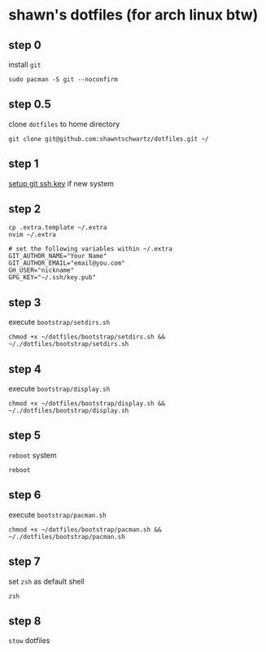 # shawn's dotfiles (for arch linux btw)

## step 0
install `git`
```
sudo pacman -S git --noconfirm
```

## step 0.5
clone `dotfiles` to home directory
```
git clone git@github.com:shawntschwartz/dotfiles.git ~/
```

## step 1
[setup git ssh key](https://docs.github.com/en/authentication/connecting-to-github-with-ssh/generating-a-new-ssh-key-and-adding-it-to-the-ssh-agent) if new system

## step 2
```
cp .extra.template ~/.extra
nvim ~/.extra

# set the following variables within ~/.extra
GIT_AUTHOR_NAME="Your Name"
GIT_AUTHOR_EMAIL="email@you.com"
GH_USER="nickname"
GPG_KEY="~/.ssh/key.pub"
```

## step 3
execute `bootstrap/setdirs.sh`
```
chmod +x ~/dotfiles/bootstrap/setdirs.sh && ~/./dotfiles/bootstrap/setdirs.sh
```

## step 4
execute `bootstrap/display.sh`
```
chmod +x ~/dotfiles/bootstrap/display.sh && ~/./dotfiles/bootstrap/display.sh
```

## step 5
`reboot` system
```
reboot
```

## step 6
execute `bootstrap/pacman.sh`
```
chmod +x ~/dotfiles/bootstrap/pacman.sh && ~/./dotfiles/bootstrap/pacman.sh
```

## step 7
set `zsh` as default shell
```
zsh
```

## step 8
`stow` dotfiles